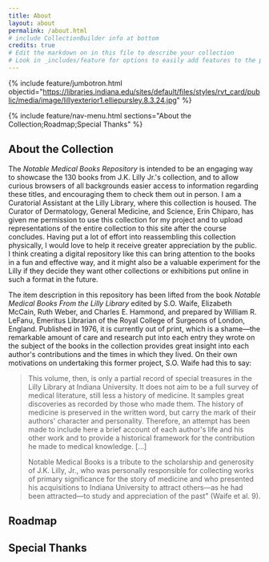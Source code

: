 ```yaml
---
title: About
layout: about
permalink: /about.html
# include CollectionBuilder info at bottom
credits: true
# Edit the markdown on in this file to describe your collection
# Look in _includes/feature for options to easily add features to the page
---
```


{% include feature/jumbotron.html objectid="https://libraries.indiana.edu/sites/default/files/styles/rvt_card/public/media/image/lillyexterior1.elliepursley.8.3.24.jpg" %}

{% include feature/nav-menu.html sections="About the Collection;Roadmap;Special Thanks" %}

## About the Collection

The *Notable Medical Books Repository* is intended to be an engaging way to showcase the 130 books from J.K. Lilly Jr.'s collection, and to allow curious browsers of all backgrounds easier access to information regarding these titles, and encouraging them to check them out in person. I am a Curatorial Assistant at the Lilly Library, where this collection is housed. The Curator of Dermatology, General Medicine, and Science, Erin Chiparo, has given me permission to use this collection for my project and to upload representations of the entire collection to this site after the course concludes. Having put a lot of effort into reassembling this collection physically, I would love to help it receive greater appreciation by the public. I think creating a digital repository like this can bring attention to the books in a fun and effective way, and it might also be a valuable experiment for the Lilly if they decide they want other collections or exhibitions put online in such a format in the future.

The item description in this repository has been lifted from the book *Notable Medical Books From the Lilly Library* edited by S.O. Waife, Elizabeth McCain, Ruth Weber, and Charles E. Hammond, and prepared by William R. LeFanu, Emeritus Librarian of the Royal College of Surgeons of London, England. Published in 1976, it is currently out of print, which is a shame—the remarkable amount of care and research put into each entry they wrote on the subject of the books in the collection provides great insight into each author's contributions and the times in which they lived. On their own motivations on undertaking this former project, S.O. Waife had this to say:

> <p>This volume, then, is only a partial record of special treasures in the Lilly Library at Indiana University. It does not aim to be a full survey of medical literature, still less a history of medicine. It samples great discoveries as recorded by those who made them. The history of medicine is preserved in the written word, but carry the mark of their authors' character and personality. Therefore, an attempt has been made to include here a brief account of each author's life and his other work and to provide a historical framework for the contribution he made to medical knowledge. […]</p>
> <p>Notable Medical Books is a tribute to the scholarship and generosity of J.K. Lilly, Jr., who was personally responsible for collecting works of primary significance for the story of medicine and who presented his acquisitions to Indiana University to attract others—as he had been attracted—to study and appreciation of the past" (Waife et al. 9).</p>



## Roadmap

## Special Thanks

